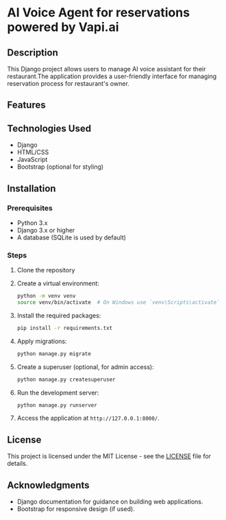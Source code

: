 # AI Voice Agent for reservations powered by Vapi.ai

## Description
This Django project allows users to manage AI voice assistant for their restaurant.The application provides a user-friendly interface for managing reservation process for restaurant's owner.

## Features


## Technologies Used
- Django
- HTML/CSS
- JavaScript
- Bootstrap (optional for styling)

## Installation

### Prerequisites
- Python 3.x
- Django 3.x or higher
- A database (SQLite is used by default)

### Steps
1. Clone the repository
   
3. Create a virtual environment:
   ```bash
   python -m venv venv
   source venv/bin/activate  # On Windows use `venv\Scripts\activate`
   ```

4. Install the required packages:
   ```bash
   pip install -r requirements.txt
   ```

5. Apply migrations:
   ```bash
   python manage.py migrate
   ```

6. Create a superuser (optional, for admin access):
   ```bash
   python manage.py createsuperuser
   ```

7. Run the development server:
   ```bash
   python manage.py runserver
   ```

8. Access the application at `http://127.0.0.1:8000/`.


## License
This project is licensed under the MIT License - see the [LICENSE](LICENSE) file for details.

## Acknowledgments
- Django documentation for guidance on building web applications.
- Bootstrap for responsive design (if used).
